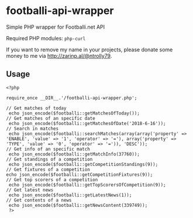 # footballi-api-wrapper
Simple PHP wrapper for Footballi.net API

Required PHP modules: `php-curl`

If you want to remove my name in your projects, please donate some money to me via http://zarinp.al/@ntrolly79.
## Usage
```
<?php

require_once __DIR__.'/footballi-api-wrapper.php';

// Get matches of today
 echo json_encode($footballi::getMatchesOfToday());
// Get matches of an specific date
 echo json_encode($footballi::getMatchesOfDate('2018-6-16'));
// Search in matches
 echo json_encode($footballi::searchMatches(array(array('property' => 'ENABLE', 'value' => '1', 'operator' => '='), array('property' => 'TYPE', 'value' => '0', 'operator' => '=')), 'DESC'));
// Get info of an specific match
 echo json_encode($footballi::getMatchInfo(37760));
// Get standings of a competition
 echo json_encode($footballi::getCompetitionStandings(9));
// Get fixtures of a competition
echo json_encode($footballi::getCompetitionFixtures(9));
// Get top scorers of a competition
 echo json_encode($footballi::getTopScorersOfCompetition(9));
// Get latest news
 echo json_encode($footballi::getLatestNews(1));
// Get contents of a news
 echo json_encode($footballi::getNewsContent(339749));
 ?>
 ```
